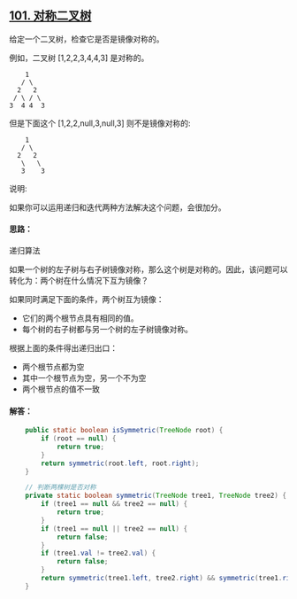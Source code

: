 ## [101. 对称二叉树](https://leetcode-cn.com/problems/symmetric-tree/)
给定一个二叉树，检查它是否是镜像对称的。

例如，二叉树 [1,2,2,3,4,4,3] 是对称的。
```
    1
   / \
  2   2
 / \ / \
3  4 4  3
```
但是下面这个 [1,2,2,null,3,null,3] 则不是镜像对称的:
```
    1
   / \
  2   2
   \   \
   3    3
```
说明:

如果你可以运用递归和迭代两种方法解决这个问题，会很加分。

#### 思路：
递归算法

如果一个树的左子树与右子树镜像对称，那么这个树是对称的。因此，该问题可以转化为：两个树在什么情况下互为镜像？

如果同时满足下面的条件，两个树互为镜像：

* 它们的两个根节点具有相同的值。
* 每个树的右子树都与另一个树的左子树镜像对称。

根据上面的条件得出递归出口：

* 两个根节点都为空
* 其中一个根节点为空，另一个不为空
* 两个根节点的值不一致

#### 解答：
```Java
    public static boolean isSymmetric(TreeNode root) {
        if (root == null) {
            return true;
        }
        return symmetric(root.left, root.right);
    }

    // 判断两棵树是否对称
    private static boolean symmetric(TreeNode tree1, TreeNode tree2) {
        if (tree1 == null && tree2 == null) {
            return true;
        }
        if (tree1 == null || tree2 == null) {
            return false;
        }
        if (tree1.val != tree2.val) {
            return false;
        }
        return symmetric(tree1.left, tree2.right) && symmetric(tree1.right, tree2.left);
    }
```